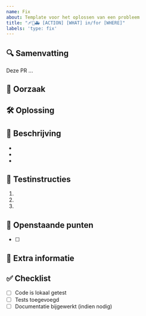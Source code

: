 ```yaml
---
name: Fix
about: Template voor het oplossen van een probleem
title: "🩹🐛🚑 [ACTION] [WHAT] in/for [WHERE]"
labels: 'type: fix'
---
```


## 🔍 Samenvatting

<!-- Geef een korte beschrijving van deze wijziging (1-3 zinnen) -->

Deze PR ...

## 🐞 Oorzaak

<!-- Geef een beschrijving van de oorzaak van het probleem -->

## 🛠️ Oplossing

<!-- Geef een beschrijving hoe je het probleem hebt opgelost-->

## 📝 Beschrijving

<!-- Beschrijf in detail en puntsgewijs wat je aangepast hebt. -->

-
-
-

## 🧪 Testinstructies

<!-- Hoe kan een reviewer je wijzigingen testen? Houd het eenvoudig en concreet -->

1.
1.
1.

## 📌 Openstaande punten

<!-- Verwijder deze sectie als er geen openstaande punten zijn -->

- [ ]

## 💬 Extra informatie

<!-- Optioneel: relevante context, screenshots, links naar tickets -->

## ✅ Checklist

- [ ] Code is lokaal getest
- [ ] Tests toegevoegd
- [ ] Documentatie bijgewerkt (indien nodig)

